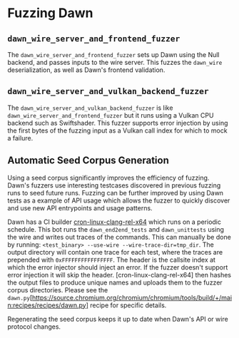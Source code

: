 # Fuzzing Dawn

## `dawn_wire_server_and_frontend_fuzzer`

The `dawn_wire_server_and_frontend_fuzzer` sets up Dawn using the Null backend, and passes inputs to the wire server. This fuzzes the `dawn_wire` deserialization, as well as Dawn's frontend validation.

## `dawn_wire_server_and_vulkan_backend_fuzzer`

The `dawn_wire_server_and_vulkan_backend_fuzzer` is like `dawn_wire_server_and_frontend_fuzzer` but it runs using a Vulkan CPU backend such as Swiftshader. This fuzzer supports error injection by using the first bytes of the fuzzing input as a Vulkan call index for which to mock a failure.

## Automatic Seed Corpus Generation

Using a seed corpus significantly improves the efficiency of fuzzing. Dawn's fuzzers use interesting testcases discovered in previous fuzzing runs to seed future runs. Fuzzing can be further improved by using Dawn tests as a example of API usage which allows the fuzzer to quickly discover and use new API entrypoints and usage patterns.

Dawn has a CI builder [cron-linux-clang-rel-x64](https://ci.chromium.org/p/dawn/builders/ci/cron-linux-clang-rel-x64) which runs on a periodic schedule. This bot runs the `dawn_end2end_tests` and `dawn_unittests` using the wire and writes out traces of the commands. This can manually be done by running: `<test_binary> --use-wire --wire-trace-dir=tmp_dir`. The output directory will contain one trace for each test, where the traces are prepended with `0xFFFFFFFFFFFFFFFF`. The header is the callsite index at which the error injector should inject an error. If the fuzzer doesn't support error injection it will skip the header. [cron-linux-clang-rel-x64] then hashes the output files to produce unique names and uploads them to the fuzzer corpus directories.
Please see the `dawn.py`[https://source.chromium.org/chromium/chromium/tools/build/+/main:recipes/recipes/dawn.py] recipe for specific details.

Regenerating the seed corpus keeps it up to date when Dawn's API or wire protocol changes.
